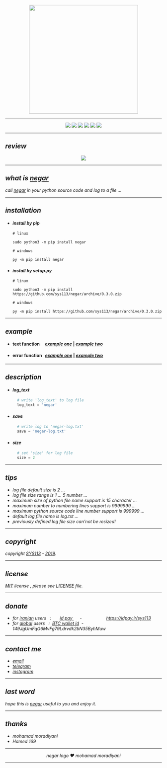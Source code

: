 <p align="center">
  <img width="350" height="350" src="https://raw.githubusercontent.com/sys113/negar/master/negar.png">
</p>

---
<div align="center">
  
![](https://img.shields.io/github/stars/SYS113/negar.svg)
![](https://img.shields.io/badge/language-python-orange.svg)
![](https://img.shields.io/github/forks/SYS113/negar.svg)
![](https://img.shields.io/github/release/SYS113/negar.svg)
![](https://img.shields.io/github/issues/SYS113/negar.svg)
![](https://img.shields.io/badge/license-MIT-informational.svg)
</div>

---
## *review*
<p align="center">
  <img src="https://raw.githubusercontent.com/sys113/negar/master/example/review.png">
</p>

---
## *what is <ins>negar</ins>*
*call <ins>negar</ins> in your python source code and log to a file</ins> ...<br />*

---
## *installation*

+ #### *install by pip*

      # linux
      
      sudo python3 -m pip install negar
      
      # windows
      
      py -m pip install negar
      
+ #### *install by setup.py*

      # linux
      
      sudo python3 -m pip install https://github.com/sys113/negar/archive/0.3.0.zip
      
      # windows
      
      py -m pip install https://github.com/sys113/negar/archive/0.3.0.zip

---
## *example*
+ #### text function &nbsp;&nbsp;&nbsp;&nbsp;*[example one](https://raw.githubusercontent.com/sys113/negar/master/example/text/method%20one.png)* | *[example two](https://raw.githubusercontent.com/sys113/negar/master/example/text/method%20two.png)*
+ #### error function   &nbsp;&nbsp;*[example one](https://raw.githubusercontent.com/sys113/negar/master/example/error/method%20one.png)* | *[example two](https://raw.githubusercontent.com/sys113/negar/master/example/error/method%20two.png)*

---
## *description*
  + #### *log_text*
    ```python
      # write 'log_text' to log file
      log_text = 'negar' 
    ```
  + #### *save*
    ```python
      # write log to 'negar-log.txt'
      save = 'negar-log.txt' 
    ```
  + #### *size*
    ```python
      # set 'size' for log file 
      size = 2
    ```
---

## *tips*
+ *log file default size is 2 ...*
+ *log file size range is 1 ... 5 number ...*
+ *maximum size of python file name support is 15 character ...*
+ *maximum number to numbering lines support is 9999999 ...*
+ *maximum python source code line number support is 999999 ...*
+ *default log file name is log.txt ...*
+ *previously defined log file size can'not be resized!<br />*
---
## *copyright*
*copyright <ins>SYS113</ins> - <ins>2019</ins>.*

---
## *license* 
*<ins>MIT</ins> license , please see <ins>LICENSE</ins> file.*

---
## *donate* 
+ *for <ins>iranian</ins> users &nbsp; :  &nbsp;&nbsp;&nbsp;&nbsp;&nbsp; <ins>  id pay </ins> &nbsp;&nbsp;&nbsp;&nbsp; - &nbsp;&nbsp;&nbsp;&nbsp;&nbsp;&nbsp;&nbsp;&nbsp;&nbsp;&nbsp;&nbsp;&nbsp;&nbsp;&nbsp;&nbsp;&nbsp;&nbsp;&nbsp; https://idpay.ir/sys113*
+ *for <ins>global</ins> users &nbsp; : &nbsp;<ins>BTC wallet id</ins>&nbsp; - &nbsp; 149JgUmFqG6MvFg79Ldrvdk2bN35ByhMuw*
---
## *contact me* 
* *[email](mailto:051.SYS113@gmail.com)*
* *[telegram](https://t.me/SYS113/)*
* *[instagram](https://instagram.com/sys113/)*
---
## *last word*
*hope this is <ins>negar</ins> useful to you and enjoy it.*

---
## *thanks*
+ *mohamad moradiyani*
+ *Hamed 169*

---
<div align="center">

*negar logo ❤️ mohamad moradiyani*
</div>

---
